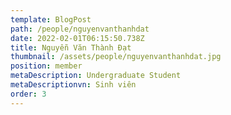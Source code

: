 ```yaml
---
template: BlogPost
path: /people/nguyenvanthanhdat
date: 2022-02-01T06:15:50.738Z
title: Nguyễn Văn Thành Đạt
thumbnail: /assets/people/nguyenvanthanhdat.jpg
position: member
metaDescription: Undergraduate Student
metaDescriptionvn: Sinh viên
order: 3
---
```

